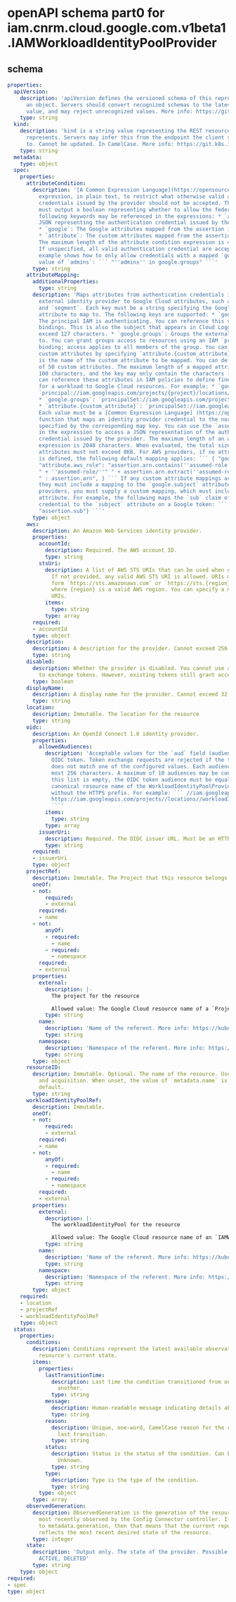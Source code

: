# openAPI schema part0 for iam.cnrm.cloud.google.com.v1beta1.IAMWorkloadIdentityPoolProvider

## schema

```yaml
properties:
  apiVersion:
    description: 'apiVersion defines the versioned schema of this representation of
      an object. Servers should convert recognized schemas to the latest internal
      value, and may reject unrecognized values. More info: https://git.k8s.io/community/contributors/devel/api-conventions.md#resources'
    type: string
  kind:
    description: 'kind is a string value representing the REST resource this object
      represents. Servers may infer this from the endpoint the client submits requests
      to. Cannot be updated. In CamelCase. More info: https://git.k8s.io/community/contributors/devel/api-conventions.md#types-kinds'
    type: string
  metadata:
    type: object
  spec:
    properties:
      attributeCondition:
        description: '[A Common Expression Language](https://opensource.google/projects/cel)
          expression, in plain text, to restrict what otherwise valid authentication
          credentials issued by the provider should not be accepted. The expression
          must output a boolean representing whether to allow the federation. The
          following keywords may be referenced in the expressions: * `assertion`:
          JSON representing the authentication credential issued by the provider.
          * `google`: The Google attributes mapped from the assertion in the `attribute_mappings`.
          * `attribute`: The custom attributes mapped from the assertion in the `attribute_mappings`.
          The maximum length of the attribute condition expression is 4096 characters.
          If unspecified, all valid authentication credential are accepted. The following
          example shows how to only allow credentials with a mapped `google.groups`
          value of `admins`: ``` "''admins'' in google.groups" ```'
        type: string
      attributeMapping:
        additionalProperties:
          type: string
        description: 'Maps attributes from authentication credentials issued by an
          external identity provider to Google Cloud attributes, such as `subject`
          and `segment`. Each key must be a string specifying the Google Cloud IAM
          attribute to map to. The following keys are supported: * `google.subject`:
          The principal IAM is authenticating. You can reference this value in IAM
          bindings. This is also the subject that appears in Cloud Logging logs. Cannot
          exceed 127 characters. * `google.groups`: Groups the external identity belongs
          to. You can grant groups access to resources using an IAM `principalSet`
          binding; access applies to all members of the group. You can also provide
          custom attributes by specifying `attribute.{custom_attribute}`, where `{custom_attribute}`
          is the name of the custom attribute to be mapped. You can define a maximum
          of 50 custom attributes. The maximum length of a mapped attribute key is
          100 characters, and the key may only contain the characters [a-z0-9_]. You
          can reference these attributes in IAM policies to define fine-grained access
          for a workload to Google Cloud resources. For example: * `google.subject`:
          `principal://iam.googleapis.com/projects/{project}/locations/{location}/workloadIdentityPools/{pool}/subject/{value}`
          * `google.groups`: `principalSet://iam.googleapis.com/projects/{project}/locations/{location}/workloadIdentityPools/{pool}/group/{value}`
          * `attribute.{custom_attribute}`: `principalSet://iam.googleapis.com/projects/{project}/locations/{location}/workloadIdentityPools/{pool}/attribute.{custom_attribute}/{value}`
          Each value must be a [Common Expression Language] (https://opensource.google/projects/cel)
          function that maps an identity provider credential to the normalized attribute
          specified by the corresponding map key. You can use the `assertion` keyword
          in the expression to access a JSON representation of the authentication
          credential issued by the provider. The maximum length of an attribute mapping
          expression is 2048 characters. When evaluated, the total size of all mapped
          attributes must not exceed 8KB. For AWS providers, if no attribute mapping
          is defined, the following default mapping applies: ``` { "google.subject":"assertion.arn",
          "attribute.aws_role": "assertion.arn.contains(''assumed-role'')" " ? assertion.arn.extract(''{account_arn}assumed-role/'')"
          " + ''assumed-role/''" " + assertion.arn.extract(''assumed-role/{role_name}/'')"
          " : assertion.arn", } ``` If any custom attribute mappings are defined,
          they must include a mapping to the `google.subject` attribute. For OIDC
          providers, you must supply a custom mapping, which must include the `google.subject`
          attribute. For example, the following maps the `sub` claim of the incoming
          credential to the `subject` attribute on a Google token: ``` {"google.subject":
          "assertion.sub"} ```'
        type: object
      aws:
        description: An Amazon Web Services identity provider.
        properties:
          accountId:
            description: Required. The AWS account ID.
            type: string
          stsUri:
            description: A list of AWS STS URIs that can be used when exchanging credentials.
              If not provided, any valid AWS STS URI is allowed. URIs must use the
              form `https://sts.amazonaws.com` or `https://sts.{region}.amazonaws.com`,
              where {region} is a valid AWS region. You can specify a maximum of 25
              URIs.
            items:
              type: string
            type: array
        required:
        - accountId
        type: object
      description:
        description: A description for the provider. Cannot exceed 256 characters.
        type: string
      disabled:
        description: Whether the provider is disabled. You cannot use a disabled provider
          to exchange tokens. However, existing tokens still grant access.
        type: boolean
      displayName:
        description: A display name for the provider. Cannot exceed 32 characters.
        type: string
      location:
        description: Immutable. The location for the resource
        type: string
      oidc:
        description: An OpenId Connect 1.0 identity provider.
        properties:
          allowedAudiences:
            description: 'Acceptable values for the `aud` field (audience) in the
              OIDC token. Token exchange requests are rejected if the token audience
              does not match one of the configured values. Each audience may be at
              most 256 characters. A maximum of 10 audiences may be configured. If
              this list is empty, the OIDC token audience must be equal to the full
              canonical resource name of the WorkloadIdentityPoolProvider, with or
              without the HTTPS prefix. For example: ``` //iam.googleapis.com/projects//locations//workloadIdentityPools//providers/
              https://iam.googleapis.com/projects//locations//workloadIdentityPools//providers/
              ```'
            items:
              type: string
            type: array
          issuerUri:
            description: Required. The OIDC issuer URL. Must be an HTTPS endpoint.
            type: string
        required:
        - issuerUri
        type: object
      projectRef:
        description: Immutable. The Project that this resource belongs to.
        oneOf:
        - not:
            required:
            - external
          required:
          - name
        - not:
            anyOf:
            - required:
              - name
            - required:
              - namespace
          required:
          - external
        properties:
          external:
            description: |-
              The project for the resource

              Allowed value: The Google Cloud resource name of a `Project` resource (format: `projects/{{name}}`).
            type: string
          name:
            description: 'Name of the referent. More info: https://kubernetes.io/docs/concepts/overview/working-with-objects/names/#names'
            type: string
          namespace:
            description: 'Namespace of the referent. More info: https://kubernetes.io/docs/concepts/overview/working-with-objects/namespaces/'
            type: string
        type: object
      resourceID:
        description: Immutable. Optional. The name of the resource. Used for creation
          and acquisition. When unset, the value of `metadata.name` is used as the
          default.
        type: string
      workloadIdentityPoolRef:
        description: Immutable.
        oneOf:
        - not:
            required:
            - external
          required:
          - name
        - not:
            anyOf:
            - required:
              - name
            - required:
              - namespace
          required:
          - external
        properties:
          external:
            description: |-
              The workloadIdentityPool for the resource

              Allowed value: The Google Cloud resource name of an `IAMWorkloadIdentityPool` resource (format: `projects/{{project}}/locations/{{location}}/workloadIdentityPools/{{name}}`).
            type: string
          name:
            description: 'Name of the referent. More info: https://kubernetes.io/docs/concepts/overview/working-with-objects/names/#names'
            type: string
          namespace:
            description: 'Namespace of the referent. More info: https://kubernetes.io/docs/concepts/overview/working-with-objects/namespaces/'
            type: string
        type: object
    required:
    - location
    - projectRef
    - workloadIdentityPoolRef
    type: object
  status:
    properties:
      conditions:
        description: Conditions represent the latest available observation of the
          resource's current state.
        items:
          properties:
            lastTransitionTime:
              description: Last time the condition transitioned from one status to
                another.
              type: string
            message:
              description: Human-readable message indicating details about last transition.
              type: string
            reason:
              description: Unique, one-word, CamelCase reason for the condition's
                last transition.
              type: string
            status:
              description: Status is the status of the condition. Can be True, False,
                Unknown.
              type: string
            type:
              description: Type is the type of the condition.
              type: string
          type: object
        type: array
      observedGeneration:
        description: ObservedGeneration is the generation of the resource that was
          most recently observed by the Config Connector controller. If this is equal
          to metadata.generation, then that means that the current reported status
          reflects the most recent desired state of the resource.
        type: integer
      state:
        description: 'Output only. The state of the provider. Possible values: STATE_UNSPECIFIED,
          ACTIVE, DELETED'
        type: string
    type: object
required:
- spec
type: object

```
